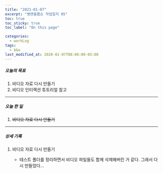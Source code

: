 ```yaml
---
title: "2021-01-07"
excerpt: "뱅앤올룹슨 작업일지 05"
toc: true
toc_sticky: true
toc_label: "On this page"

categories:
  - workLog
tags:
  - b&o
last_modified_at: 2020-01-07T08:06:00-05:00
---
```


##### 오늘의 목표

1. 비디오 자료 다시 만들기
2. 비디오 인터랙션 튜토리얼 참고

---

##### 오늘 한 일

1. ~~비디오 자료 다시 만들기~~ <br />

---

##### 상세 기록

1. 비디오 자료 다시 만들기

   - 테스트 폴더를 정리하면서 비디오 파일들도 함께 삭제해버린 거 같다. 그래서 다시 만들었다...

<br />
